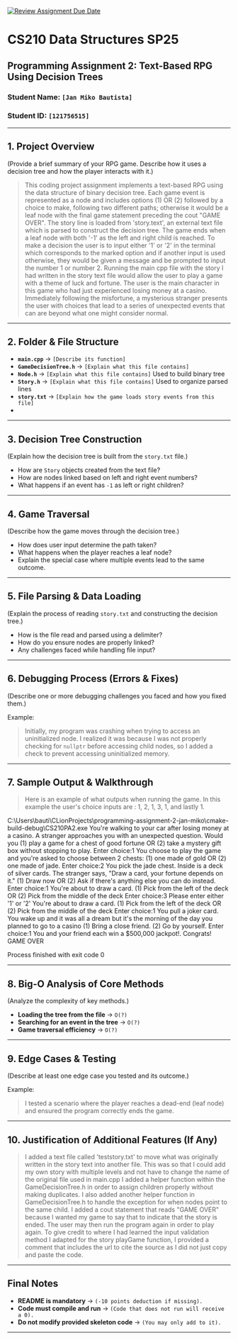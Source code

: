 [![Review Assignment Due Date](https://classroom.github.com/assets/deadline-readme-button-22041afd0340ce965d47ae6ef1cefeee28c7c493a6346c4f15d667ab976d596c.svg)](https://classroom.github.com/a/jIKk4bke)
# CS210 Data Structures SP25
## Programming Assignment 2: Text-Based RPG Using Decision Trees

### **Student Name:** `[Jan Miko Bautista]`  
### **Student ID:** `[121756515]`  

---

## **1. Project Overview**
(Provide a brief summary of your RPG game. Describe how it uses a decision tree and how the player interacts with it.)
> This coding project assignment implements a text-based RPG using the data structure of binary decision tree.
> Each game event is represented as a node and includes options (1) OR (2) followed by a choice to make, following two 
> different paths; otherwise it would be a leaf node with the final game statement preceding the cout "GAME OVER".
> The story line is loaded from 'story.text', an external text file which is parsed to construct the decision tree.
> The game ends when a leaf node with both '-1' as the left and right child is reached.
> To make a decision the user is to input either '1' or '2' in the terminal which corresponds to the marked option and
> if another input is used otherwise, they would be given a message and be prompted to input the number 1 or number 2.
> Running the main cpp file with the story I had written in the story text file would allow the user to play a game with
> a theme of luck and fortune.
> The user is the main character in this game who had just experienced losing money at a casino.
> Immediately following the misfortune, a mysterious stranger presents the user with choices that lead to a series of
> unexpected events that can are beyond what one might consider normal.

---

## **2. Folder & File Structure**
- **`main.cpp`** → `[Describe its function]`  
- **`GameDecisionTree.h`** → `[Explain what this file contains]`  
- **`Node.h`** → `[Explain what this file contains]`  Used to build binary tree
- **`Story.h`** → `[Explain what this file contains]`  Used to organize parsed lines
- **`story.txt`** → `[Explain how the game loads story events from this file]`  
- 

---

## **3. Decision Tree Construction**
(Explain how the decision tree is built from the `story.txt` file.)

- How are `Story` objects created from the text file?  
- How are nodes linked based on left and right event numbers?  
- What happens if an event has `-1` as left or right children?  

---

## **4. Game Traversal**
(Describe how the game moves through the decision tree.)

- How does user input determine the path taken?  
- What happens when the player reaches a leaf node?  
- Explain the special case where multiple events lead to the same outcome.  

---

## **5. File Parsing & Data Loading**
(Explain the process of reading `story.txt` and constructing the decision tree.)

- How is the file read and parsed using a delimiter?  
- How do you ensure nodes are properly linked?  
- Any challenges faced while handling file input?  

---

## **6. Debugging Process (Errors & Fixes)**
(Describe one or more debugging challenges you faced and how you fixed them.)

Example:
> Initially, my program was crashing when trying to access an uninitialized node. 
> I realized it was because I was not properly checking for `nullptr` before accessing child nodes, 
> so I added a check to prevent accessing uninitialized memory.

---

## **7. Sample Output & Walkthrough**
>Here is an example of what outputs when running the game. In this example the user's choice inputs are : 1, 2, 1, 3, 1, 
> and lastly 1.

C:\Users\bauti\CLionProjects\programming-assignment-2-jan-miko\cmake-build-debug\CS210PA2.exe
You're walking to your car after losing money at a casino. A stranger approaches you with an unexpected question. Would
you (1) play a game for a chest of good fortune OR (2) take a mystery gift box without stopping to play.
Enter choice:1
You choose to play the game and you're asked to choose between 2 chests: (1) one made of gold OR (2) one
made of jade.
Enter choice:2
You pick the jade chest. Inside is a deck of silver cards. The stranger says, "Draw a card, your fortune
depends on it." (1) Draw now OR (2) Ask if there's anything else you can do instead.
Enter choice:1
You're about to draw a card. (1) Pick from the left of the deck OR (2) Pick from the middle of the deck
Enter choice:3
Please enter either '1' or '2'
You're about to draw a card. (1) Pick from the left of the deck OR (2) Pick from the middle of the deck
Enter choice:1
You pull a joker card. You wake up and it was all a dream but it's the morning of the day you planned to
go to a casino (1) Bring a close friend. (2) Go by yourself.
Enter choice:1
You and your friend each win a $500,000 jackpot!. Congrats!
GAME OVER

Process finished with exit code 0

---

## **8. Big-O Analysis of Core Methods**
(Analyze the complexity of key methods.)

- **Loading the tree from the file** → `O(?)`  
- **Searching for an event in the tree** → `O(?)`  
- **Game traversal efficiency** → `O(?)`  

---

## **9. Edge Cases & Testing**
(Describe at least one edge case you tested and its outcome.)

Example:
> I tested a scenario where the player reaches a dead-end (leaf node) and ensured the program correctly ends the game.

---

## **10. Justification of Additional Features (If Any)**
> I added a text file called 'teststory.txt' to move what was originally written in the story text into another file.
> This was so that I could add my own story with multiple levels and not have to change the name of the original file
> used in main.cpp
> I added a helper function within the GameDecisionTree.h in order to assign children properly without making duplicates.
> I also added another helper function in GameDecisionTree.h to handle the exception for when nodes point to the same child.
> I added a cout statement that reads "GAME OVER" because I wanted my game to say that to indicate that the story is ended.
> The user may then run the program again in order to play again.
> To give credit to where I had learned the input validation method I adapted for the story playGame function,
> I provided a comment that includes the url to cite the source as I did not just copy and paste the code.
---

## **Final Notes**
- **README is mandatory** → `(-10 points deduction if missing).`  
- **Code must compile and run** → `(Code that does not run will receive a 0).`  
- **Do not modify provided skeleton code** → `(You may only add to it).`  

---
